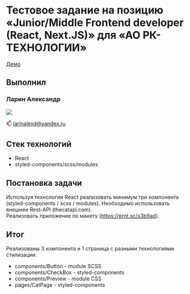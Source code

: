 # Тестовое задание на позицию «Junior/Middle Frontend developer (React, Next.JS)» для «АО РК-ТЕХНОЛОГИИ»

[Демо](https://lalexd.github.io/test-ao-pk-technologii)

## Выполнил

<h3>
Ларин Александр
</h3>
<p >
   <a href="https://t.me/lallexd">
       <img src="https://img.shields.io/badge/Telegram-2CA5E0?style=for-the-badge&logo=telegram&logoColor=white"/>
   </a>
</p>
<p>
   📫  <a href='mailto:larinalexd@yandex.ru'>larinalexd@yandex.ru</a>
</p>

## Стек технологий

- React
- styled-components/scss/modules

## Постановка задачи

Используя технологии React реализовать минимум три компонента (styled-components / scss / modules). Необходимо использовать внешнее Rest-API (thecatapi.com).  
Реализовать приложение по макету (https://prnt.sc/s3b9ad).

## Итог

Реализованы 3 компонента и 1 страница с разными технологиями стилизации:

- components/Button - module SCSS
- components/CheckBox - styled-components
- components/Preview - module CSS
- pages/CatPage - styled-components
